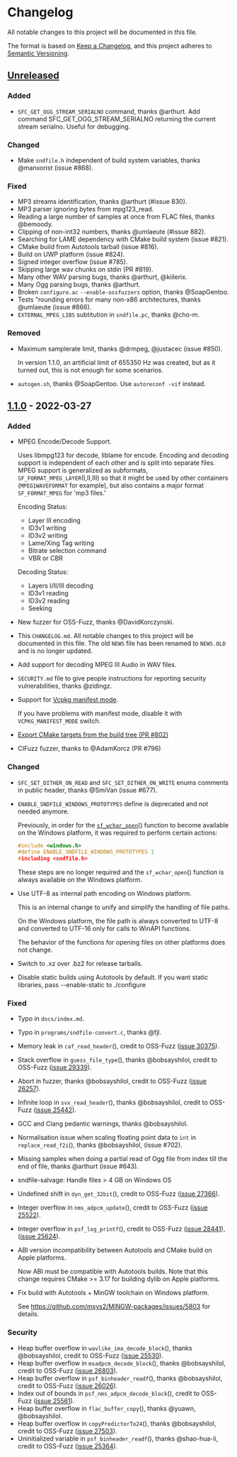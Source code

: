 # Changelog

All notable changes to this project will be documented in this file.

The format is based on [Keep a Changelog](https://keepachangelog.com/en/1.0.0/),
and this project adheres to [Semantic Versioning](https://semver.org/spec/v2.0.0.html).

## [Unreleased]

### Added

* `SFC_GET_OGG_STREAM_SERIALNO` command, thanks @arthurt.
  Add command SFC_GET_OGG_STREAM_SERIALNO returning the current stream serialno.
  Useful for debugging.

### Changed

* Make `sndfile.h` independent of build system variables, thanks @manxorist
  (issue #868).

### Fixed

* MP3 streams identification, thanks @arthurt (#issue 830).
* MP3 parser ignoring bytes from mpg123_read.
* Reading a large number of samples at once from FLAC files, thanks @bemoody.
* Clipping of non-int32 numbers, thanks @umlaeute (#issue 882).
* Searching for LAME dependency with CMake build system (issue #821).
* CMake build from Autotools tarball (issue #816).
* Build on UWP platform (issue #824).
* Signed integer overflow (issue #785).
* Skipping large wav chunks on stdin (PR #819).
* Many other WAV parsing bugs, thanks @arthurt, @kiilerix.
* Many Ogg parsing bugs, thanks @arthurt.
* Broken `configure.ac` `--enable-ossfuzzers` option, thanks @SoapGentoo.
* Tests "rounding errors for many non-x86 architectures, thanks @umlaeute
  (issue #866).
* `EXTERNAL_MPEG_LIBS` subtitution in `sndfile.pc`, thanks @cho-m.

### Removed

* Maximum samplerate limit, thanks @drmpeg, @justacec (issue #850).
  
  In version 1.1.0, an artificial limit of 655350 Hz was created, but as it
  turned out, this is not enough for some scenarios.
* `autogen.sh`, thanks @SoapGentoo. Use `autoreconf -vif` instead.

## [1.1.0] - 2022-03-27

### Added

* MPEG Encode/Decode Support.

  Uses libmpg123 for decode, liblame for encode. Encoding and decoding support
  is independent of each other and is split into separate files. MPEG support
  is generalized as subformats, `SF_FORMAT_MPEG_LAYER`(I,II,III) so that it
  might be used by other containers (`MPEG1WAVEFORMAT` for example), but also
  contains a major format `SF_FORMAT_MPEG` for 'mp3 files.'

  Encoding Status:
  * Layer III encoding
  * ID3v1 writing
  * ID3v2 writing
  * Lame/Xing Tag writing
  * Bitrate selection command
  * VBR or CBR
  
  Decoding Status:
  * Layers I/II/III decoding
  * ID3v1 reading
  * ID3v2 reading
  * Seeking
* New fuzzer for OSS-Fuzz, thanks @DavidKorczynski.
* This `CHANGELOG.md`. All notable changes to this project will be documented in
  this file. The old `NEWS` file has been renamed to `NEWS.OLD` and is no longer
  updated.
* Add support for decoding MPEG III Audio in WAV files.
* `SECURITY.md` file to give people instructions for reporting security
  vulnerabilities, thanks @zidingz.
* Support for [Vcpkg manifest mode](https://vcpkg.readthedocs.io/en/latest/users/manifests/).

  If you have problems with manifest mode, disable it with `VCPKG_MANIFEST_MODE`
  switch.
* [Export CMake targets from the build tree (PR #802)](https://cmake.org/cmake/help/latest/guide/importing-exporting/index.html#exporting-targets-from-the-build-tree)
* CIFuzz fuzzer, thanks to @AdamKorcz (PR #796)

### Changed

* `SFC_SET_DITHER_ON_READ` and `SFC_SET_DITHER_ON_WRITE` enums comments in
  public header, thanks @SmiVan (issue #677).
* `ENABLE_SNDFILE_WINDOWS_PROTOTYPES` define is deprecated and not needed
  anymore.

  Previously, in order for the [`sf_wchar_open`()](http://libsndfile.github.io/libsndfile/api.html#open)
  function to become available on   the Windows platform, it was required to
  perform certain actions:

  ```c
  #include <windows.h>
  #define ENABLE_SNDFILE_WINDOWS_PROTOTYPES 1
  #including <sndfile.h>
  ```

  These steps are no longer required and the `sf_wchar_open`() function is
  always available on the Windows platform.
* Use UTF-8 as internal path encoding on Windows platform.

  This is an internal change to unify and simplify the handling of file paths.

  On the Windows platform, the file path is always converted to UTF-8 and
  converted to UTF-16 only for calls to WinAPI functions.

  The behavior of the functions for opening files on other platforms does not
  change.
* Switch to .xz over .bz2 for release tarballs.
* Disable static builds using Autotools by default. If you want static
  libraries, pass --enable-static to ./configure

### Fixed

* Typo in `docs/index.md`.
* Typo in `programs/sndfile-convert.c`, thanks @fjl.
* Memory leak in `caf_read_header`(), credit to OSS-Fuzz ([issue 30375](https://bugs.chromium.org/p/oss-fuzz/issues/detail?id=30375)).
* Stack overflow in `guess_file_type`(), thanks @bobsayshilol, credit to
  OSS-Fuzz ([issue 29339](https://bugs.chromium.org/p/oss-fuzz/issues/detail?id=29339)).
* Abort in fuzzer, thanks @bobsayshilol, credit to OSS-Fuzz
  ([issue 26257](https://bugs.chromium.org/p/oss-fuzz/issues/detail?id=26257)).
* Infinite loop in `svx_read_header`(), thanks @bobsayshilol, credit to OSS-Fuzz
  ([issue 25442](https://bugs.chromium.org/p/oss-fuzz/issues/detail?id=25442)).
* GCC and Clang pedantic warnings, thanks @bobsayshilol.
* Normalisation issue when scaling floating point data to `int` in
  `replace_read_f2i`(), thanks @bobsayshilol, (issue #702).
* Missing samples when doing a partial read of Ogg file from index till the end
  of file, thanks @arthurt (issue #643).
* sndfile-salvage: Handle files > 4 GB on Windows OS
* Undefined shift in `dyn_get_32bit`(), credit to OSS-Fuzz
  ([issue 27366](https://bugs.chromium.org/p/oss-fuzz/issues/detail?id=27366)).
* Integer overflow in `nms_adpcm_update`(), credit to OSS-Fuzz
  ([issue 25522](https://bugs.chromium.org/p/oss-fuzz/issues/detail?id=25522)).
* Integer overflow in `psf_log_printf`(), credit to OSS-Fuzz
  ([issue 28441](https://bugs.chromium.org/p/oss-fuzz/issues/detail?id=28441)),
  ([issue 25624](https://bugs.chromium.org/p/oss-fuzz/issues/detail?id=25624)).
* ABI version incompatibility between Autotools and CMake build on Apple
  platforms.

  Now ABI must be compatible with Autotools builds. Note that this change
  requires CMake >= 3.17 for building dylib on Apple platforms.

* Fix build with Autotools + MinGW toolchain on Windows platform.

  See https://github.com/msys2/MINGW-packages/issues/5803 for details.

### Security

* Heap buffer overflow in `wavlike_ima_decode_block`(), thanks @bobsayshilol,
  credit to OSS-Fuzz ([issue 25530](https://bugs.chromium.org/p/oss-fuzz/issues/detail?id=25530)).
* Heap buffer overflow in `msadpcm_decode_block`(), thanks @bobsayshilol,
  credit to OSS-Fuzz ([issue 26803](https://bugs.chromium.org/p/oss-fuzz/issues/detail?id=26803)).
* Heap buffer overflow in `psf_binheader_readf`(), thanks @bobsayshilol,
  credit to OSS-Fuzz ([issue 26026](https://bugs.chromium.org/p/oss-fuzz/issues/detail?id=26026)).
* Index out of bounds in `psf_nms_adpcm_decode_block`(), credit to OSS-Fuzz
  ([issue 25561](https://bugs.chromium.org/p/oss-fuzz/issues/detail?id=25561)).
* Heap buffer overflow in `flac_buffer_copy`(), thanks @yuawn,  @bobsayshilol.
* Heap buffer overflow in `copyPredictorTo24`(), thanks @bobsayshilol,
  credit to OSS-Fuzz ([issue 27503](https://bugs.chromium.org/p/oss-fuzz/issues/detail?id=27503)).
* Uninitialized variable in `psf_binheader_readf`(), thanks @shao-hua-li,
  credit to OSS-Fuzz ([issue 25364](https://bugs.chromium.org/p/oss-fuzz/issues/detail?id=25364)).

[Unreleased]: https://github.com/libsndfile/libsndfile/compare/1.1.0...HEAD
[1.1.0]: https://github.com/libsndfile/libsndfile/compare/1.0.31...1.1.0
